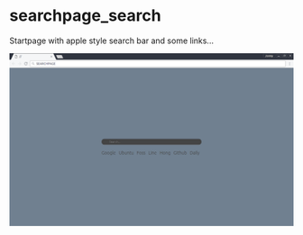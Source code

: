 # searchpage_search
Startpage with apple style search bar and some links...

![SEARCHPAGE](https://raw.githubusercontent.com/furycd001/searchpage_search/master/Searchpage.png)
